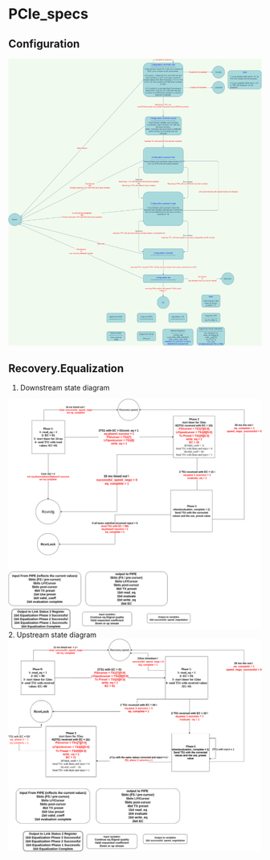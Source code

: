 # PCIe_specs

## Configuration
<img src=images/Configuration.png width = 700>

## Recovery.Equalization
1. Downstream state diagram
<img src=images/equalization_DownStream.png width = 700>
2. Upstream state diagram
<img src=images/equalization_upstream.png width = 700>

